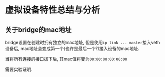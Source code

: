 # 虚拟设备特性总结与分析

## 关于bridge的mac地址

bridge设置在创建时拥有独立的mac地址, 但是使用`ip link ... master`接入veth设备后, mac地址会变成第一个(也许是最后一个?)接入设备的mac地址.

当将所有连接的接口拔下后, 其mac值将变为`00:00:00:00:00:00`

需要实验证明.
